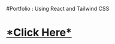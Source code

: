 #Portfolio : Using React and Tailwind CSS
<h1><a href="https://vaishnaviphirkojportfolio.netlify.app/">*Click Here*</a></h1>






